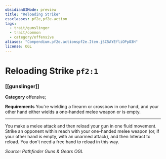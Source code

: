 ```yaml
---
obsidianUIMode: preview
title: "Reloading Strike"
cssclasses: pf2e,pf2e-action
tags:
  - trait/gunslinger
  - trait/common
  - category/offensive
aliases: "Compendium.pf2e.actionspf2e.Item.jSC5AYEfliOPpO3H"
license: OGL
---
```

# Reloading Strike `pf2:1`

### [[gunslinger]]

**Category** offensive; 




**Requirements** You're wielding a firearm or crossbow in one hand, and your other hand either wields a one-handed melee weapon or is empty.

* * *

You make a melee attack and then reload your gun in one fluid movement. Strike an opponent within reach with your one-handed melee weapon (or, if your other hand is empty, with an unarmed attack), and then Interact to reload. You don't need a free hand to reload in this way.

*Source: Pathfinder Guns & Gears*
*OGL*